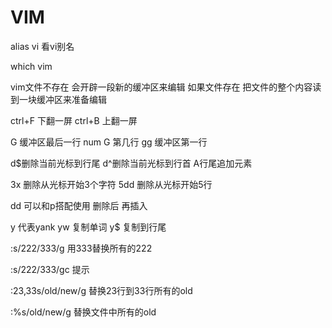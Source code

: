 # VIM

alias vi  看vi别名

which vim 

vim文件不存在 会开辟一段新的缓冲区来编辑 如果文件存在 把文件的整个内容读到一块缓冲区来准备编辑

ctrl+F 下翻一屏
ctrl+B 上翻一屏

G 缓冲区最后一行
num G 第几行
gg 缓冲区第一行

d$删除当前光标到行尾
d^删除当前光标到行首
A行尾追加元素

3x 删除从光标开始3个字符
5dd 删除从光标开始5行

dd 可以和p搭配使用 删除后 再插入

y 代表yank
yw 复制单词
y$ 复制到行尾

:s/222/333/g 用333替换所有的222

:s/222/333/gc 提示

:23,33s/old/new/g 替换23行到33行所有的old

:%s/old/new/g 替换文件中所有的old
